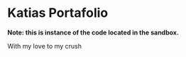 # Katias Portafolio

**Note: this is instance of the code located in the sandbox.**

With my love to my crush
